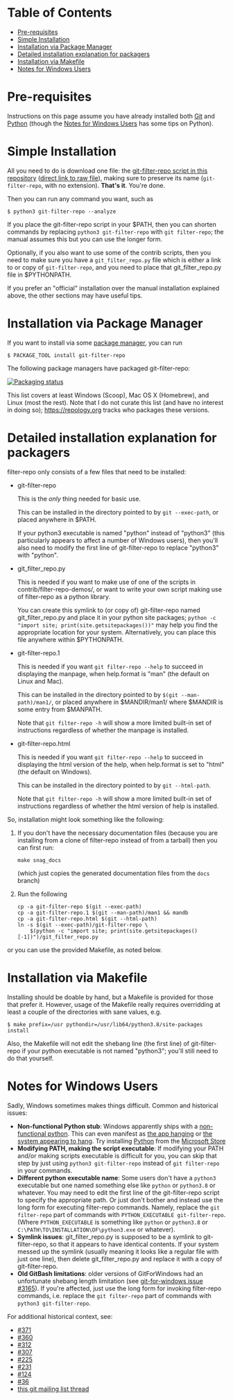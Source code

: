 # Table of Contents

  * [Pre-requisites](#pre-requisites)
  * [Simple Installation](#simple-installation)
  * [Installation via Package Manager](#installation-via-package-manager)
  * [Detailed installation explanation for
     packagers](#detailed-installation-explanation-for-packagers)
  * [Installation via Makefile](#installation-via-makefile)
  * [Notes for Windows Users](#notes-for-windows-users)

# Pre-requisites

Instructions on this page assume you have already installed both
[Git](https://git-scm.com) and [Python](https://www.python.org/)
(though the [Notes for Windows Users](#notes-for-windows-users) has
some tips on Python).

# Simple Installation

All you need to do is download one file: the [git-filter-repo script
in this repository](git-filter-repo) ([direct link to raw
file](https://raw.githubusercontent.com/newren/git-filter-repo/main/git-filter-repo)),
making sure to preserve its name (`git-filter-repo`, with no
extension).  **That's it**.  You're done.

Then you can run any command you want, such as

    $ python3 git-filter-repo --analyze

If you place the git-filter-repo script in your $PATH, then you can
shorten commands by replacing `python3 git-filter-repo` with `git
filter-repo`; the manual assumes this but you can use the longer form.

Optionally, if you also want to use some of the contrib scripts, then
you need to make sure you have a `git_filter_repo.py` file which is
either a link to or copy of `git-filter-repo`, and you need to place
that git_filter_repo.py file in $PYTHONPATH.

If you prefer an "official" installation over the manual installation
explained above, the other sections may have useful tips.

# Installation via Package Manager

If you want to install via some [package
manager](https://alternativeto.net/software/yellowdog-updater-modified/?license=opensource),
you can run

    $ PACKAGE_TOOL install git-filter-repo

The following package managers have packaged git-filter-repo:

[![Packaging status](https://repology.org/badge/vertical-allrepos/git-filter-repo.svg)](https://repology.org/project/git-filter-repo/versions)

This list covers at least Windows (Scoop), Mac OS X (Homebrew), and
Linux (most the rest).  Note that I do not curate this list (and have
no interest in doing so); https://repology.org tracks who packages
these versions.

# Detailed installation explanation for packagers

filter-repo only consists of a few files that need to be installed:

  * git-filter-repo

    This is the _only_ thing needed for basic use.

    This can be installed in the directory pointed to by `git --exec-path`,
    or placed anywhere in $PATH.

    If your python3 executable is named "python" instead of "python3"
    (this particularly appears to affect a number of Windows users),
    then you'll also need to modify the first line of git-filter-repo
    to replace "python3" with "python".

  * git_filter_repo.py

    This is needed if you want to make use of one of the scripts in
    contrib/filter-repo-demos/, or want to write your own script making use
    of filter-repo as a python library.

    You can create this symlink to (or copy of) git-filter-repo named
    git_filter_repo.py and place it in your python site packages; `python
    -c "import site; print(site.getsitepackages())"` may help you find the
    appropriate location for your system.  Alternatively, you can place
    this file anywhere within $PYTHONPATH.

  * git-filter-repo.1

    This is needed if you want `git filter-repo --help` to succeed in
    displaying the manpage, when help.format is "man" (the default on Linux
    and Mac).

    This can be installed in the directory pointed to by `$(git
    --man-path)/man1/`, or placed anywhere in $MANDIR/man1/ where $MANDIR
    is some entry from $MANPATH.

    Note that `git filter-repo -h` will show a more limited built-in set of
    instructions regardless of whether the manpage is installed.

  * git-filter-repo.html

    This is needed if you want `git filter-repo --help` to succeed in
    displaying the html version of the help, when help.format is set to
    "html" (the default on Windows).

    This can be installed in the directory pointed to by `git --html-path`.

    Note that `git filter-repo -h` will show a more limited built-in set of
    instructions regardless of whether the html version of help is
    installed.

So, installation might look something like the following:

1. If you don't have the necessary documentation files (because you
   are installing from a clone of filter-repo instead of from a
   tarball) then you can first run:

   `make snag_docs`

   (which just copies the generated documentation files from the
   `docs` branch)

2. Run the following

   ```
   cp -a git-filter-repo $(git --exec-path)
   cp -a git-filter-repo.1 $(git --man-path)/man1 && mandb
   cp -a git-filter-repo.html $(git --html-path)
   ln -s $(git --exec-path)/git-filter-repo \
       $(python -c "import site; print(site.getsitepackages()[-1])")/git_filter_repo.py
   ```

or you can use the provided Makefile, as noted below.

# Installation via Makefile

Installing should be doable by hand, but a Makefile is provided for those
that prefer it.  However, usage of the Makefile really requires overridding
at least a couple of the directories with sane values, e.g.

    $ make prefix=/usr pythondir=/usr/lib64/python3.8/site-packages install

Also, the Makefile will not edit the shebang line (the first line) of
git-filter-repo if your python executable is not named "python3";
you'll still need to do that yourself.

# Notes for Windows Users

Sadly, Windows sometimes makes things difficult.  Common and historical issues:

  * **Non-functional Python stub**: Windows apparently ships with a
    [non-functional
    python](https://github.com/newren/git-filter-repo/issues/36#issuecomment-568933825).
    This can even manifest as [the app
    hanging](https://github.com/newren/git-filter-repo/issues/36) or
    [the system appearing to
    hang](https://github.com/newren/git-filter-repo/issues/312).  Try
    installing
    [Python](https://docs.microsoft.com/en-us/windows/python/beginners)
    from the [Microsoft
    Store](https://apps.microsoft.com/store/search?publisher=Python%20Software%20Foundation)
  * **Modifying PATH, making the script executable**: If modifying your PATH
    and/or making scripts executable is difficult for you, you can skip that
    step by just using `python3 git-filter-repo` instead of `git filter-repo`
    in your commands.
  * **Different python executable name**:  Some users don't have
    a `python3` executable but one named something else like `python`
    or `python3.8` or whatever.  You may need to edit the first line
    of the git-filter-repo script to specify the appropriate path.  Or
    just don't bother and instead use the long form for executing
    filter-repo commands.  Namely, replace the `git filter-repo` part
    of commands with `PYTHON_EXECUTABLE git-filter-repo`. (Where
    `PYTHON_EXECUTABLE` is something like `python` or `python3.8` or
    `C:\PATH\TO\INSTALLATION\OF\python3.exe` or whatever).
  * **Symlink issues**:  git_filter_repo.py is supposed to be a symlink to
    git-filter-repo, so that it appears to have identical contents.
    If your system messed up the symlink (usually meaning it looks like a
    regular file with just one line), then delete git_filter_repo.py and
    replace it with a copy of git-filter-repo.
  * **Old GitBash limitations**: older versions of GitForWindows had an
    unfortunate shebang length limitation (see [git-for-windows issue
    #3165](https://github.com/git-for-windows/git/pull/3165)).  If
    you're affected, just use the long form for invoking filter-repo
    commands, i.e. replace the `git filter-repo` part of commands with
    `python3 git-filter-repo`.

For additional historical context, see:
  * [#371](https://github.com/newren/git-filter-repo/issues/371#issuecomment-1267116186)
  * [#360](https://github.com/newren/git-filter-repo/issues/360#issuecomment-1276813596)
  * [#312](https://github.com/newren/git-filter-repo/issues/312)
  * [#307](https://github.com/newren/git-filter-repo/issues/307)
  * [#225](https://github.com/newren/git-filter-repo/pull/225)
  * [#231](https://github.com/newren/git-filter-repo/pull/231)
  * [#124](https://github.com/newren/git-filter-repo/issues/124)
  * [#36](https://github.com/newren/git-filter-repo/issues/36)
  * [this git mailing list
     thread](https://lore.kernel.org/git/nycvar.QRO.7.76.6.2004251610300.18039@tvgsbejvaqbjf.bet/)
